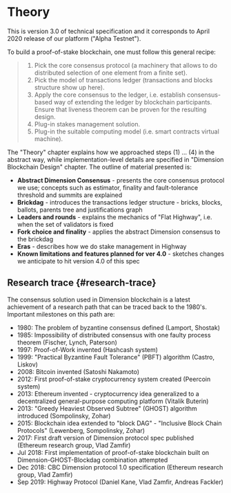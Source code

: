 # Theory

This is version 3.0 of technical specification and it corresponds to April 2020 release of our platform ("Alpha Testnet").

To build a proof-of-stake blockchain, one must follow this general recipe:

> 1.  Pick the core consensus protocol (a machinery that allows to do distributed selection of one element from a finite set).
> 2.  Pick the model of transactions ledger (transactions and blocks structure show up here).
> 3.  Apply the core consensus to the ledger, i.e. establish consensus-based way of extending the ledger by blockchain participants. Ensure that liveness theorem can be proven for the resulting design.
> 4.  Plug-in stakes management solution.
> 5.  Plug-in the suitable computing model (i.e. smart contracts virtual machine).

The "Theory" chapter explains how we approached steps (1) \... (4) in the abstract way, while implementation-level details are specified in "Dimension Blockchain Design" chapter. The outline of material presented is:

-   **Abstract Dimension Consensus** - presents the core consensus protocol we use; concepts such as estimator, finality and fault-tolerance threshold and summits are explained
-   **Brickdag** - introduces the transactions ledger structure - bricks, blocks, ballots, parents tree and justifications graph
-   **Leaders and rounds** - explains the mechanics of "Flat Highway", i.e. when the set of validators is fixed
-   **Fork choice and finality** - applies the abstract Dimension consensus to the brickdag
-   **Eras** - describes how we do stake management in Highway
-   **Known limitations and features planned for ver 4.0** - sketches changes we anticipate to hit version 4.0 of this spec

## Research trace {#research-trace}

The consensus solution used in Dimension blockchain is a latest achievement of a research path that can be traced back to the 1980's. Important milestones on this path are:

-   1980: The problem of byzantine consensus defined (Lamport, Shostak)
-   1985: Impossibility of distributed consensus with one faulty process theorem (Fischer, Lynch, Paterson)
-   1997: Proof-of-Work invented (Hashcash system)
-   1999: "Practical Byzantine Fault Tolerance" (PBFT) algorithm (Castro, Liskov)
-   2008: Bitcoin invented (Satoshi Nakamoto)
-   2012: First proof-of-stake cryptocurrency system created (Peercoin system)
-   2013: Ethereum invented - cryptocurrency idea generalized to a decentralized general-purpose computing platform (Vitalik Buterin)
-   2013: "Greedy Heaviest Observed Subtree" (GHOST) algorithm introduced (Sompolinsky, Zohar)
-   2015: Blockchain idea extended to "block DAG" - "Inclusive Block Chain Protocols" (Lewenberg, Sompolinsky, Zohar)
-   2017: First draft version of Dimension protocol spec published (Ethereum research group, Vlad Zamfir)
-   Jul 2018: First implementation of proof-of-stake blockchain built on Dimension-GHOST-Blockdag combination attempted
-   Dec 2018: CBC Dimension protocol 1.0 specification (Ethereum research group, Vlad Zamfir)
-   Sep 2019: Highway Protocol (Daniel Kane, Vlad Zamfir, Andreas Fackler)
